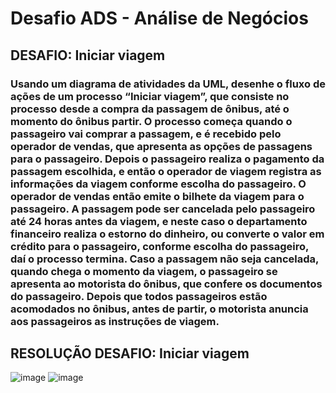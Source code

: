 # Desafio ADS - Análise de Negócios

## DESAFIO: Iniciar viagem
### Usando um diagrama de atividades da UML, desenhe o fluxo de ações de um processo “Iniciar viagem”, que consiste no processo desde a compra da passagem de ônibus, até o momento do ônibus partir. O processo começa quando o passageiro vai comprar a passagem, e é recebido pelo operador de vendas, que apresenta as opções de passagens para o passageiro. Depois o passageiro realiza o pagamento da passagem escolhida, e então o operador de viagem registra as informações da viagem conforme escolha do passageiro. O operador de vendas então emite o bilhete da viagem para o passageiro. A passagem pode ser cancelada pelo passageiro até 24 horas antes da viagem, e neste caso o departamento financeiro realiza o estorno do dinheiro, ou converte o valor em crédito para o passageiro, conforme escolha do passageiro, daí o processo termina. Caso a passagem não seja cancelada, quando chega o momento da viagem, o passageiro se apresenta ao motorista do ônibus, que confere os documentos do passageiro. Depois que todos passageiros estão acomodados no ônibus, antes de partir, o motorista anuncia aos passageiros as instruções de viagem.

## RESOLUÇÃO DESAFIO: Iniciar viagem
![image](https://github.com/Tleofreitas/Mod6_AnaliseDeSistemas/assets/88738577/5fcb7818-ea65-44f1-bf36-6f6f255bf5fe)
![image](https://github.com/Tleofreitas/Mod6_AnaliseDeSistemas/assets/88738577/5ff7a13a-fcb8-422f-bffe-62b90b82c7d9)
